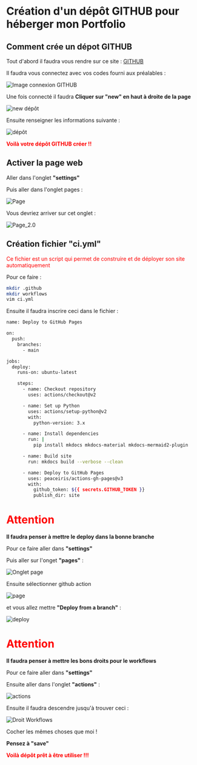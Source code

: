 #  Création d'un dépôt GITHUB pour héberger mon Portfolio

## Comment crée un dépot GITHUB 

Tout d'abord il faudra vous rendre sur ce site : [GITHUB](https://github.com/)

Il faudra vous connectez avec vos codes fourni aux préalables :

![Image connexion GITHUB](/images/conexiongit.jpg)

Une fois connecté il faudra **Cliquer sur "new" en haut à droite de la page**

![new dépôt](../../images/new.jpg)

Ensuite renseigner les informations suivante :

![dépôt](../../images/dépôt.jpg)

**<span style="color:red">Voilà votre dépôt GITHUB créer !!</span>**

## Activer la page web 

Aller dans l'onglet **"settings"** 

Puis aller dans l'onglet pages :

![Page](../../images/page.jpg)

Vous devriez arriver sur cet onglet : 

![Page_2.0](../../images/page_2.0.jpg)

## Création fichier "ci.yml"

<span style="color:red">Ce fichier est un script qui permet de construire et de déployer son site automatiquement</span>

Pour ce faire :

~~~bash
mkdir .github
mkdir workflows
vim ci.yml
~~~

Ensuite il faudra inscrire ceci dans le fichier :

~~~bash
name: Deploy to GitHub Pages

on:
  push:
    branches:
      - main

jobs:
  deploy:
    runs-on: ubuntu-latest

    steps:
      - name: Checkout repository
        uses: actions/checkout@v2

      - name: Set up Python
        uses: actions/setup-python@v2
        with:
          python-version: 3.x

      - name: Install dependencies
        run: |
          pip install mkdocs mkdocs-material mkdocs-mermaid2-plugin

      - name: Build site
        run: mkdocs build --verbose --clean

      - name: Deploy to GitHub Pages
        uses: peaceiris/actions-gh-pages@v3
        with:
          github_token: ${{ secrets.GITHUB_TOKEN }}
          publish_dir: site
~~~
# **<span style="color:red"> Attention </span>**

**Il faudra penser à mettre le deploy dans la bonne branche**

Pour ce faire aller dans **"settings"**

Puis aller sur l'onget **"pages"** :

![Onglet page](../../images/page.jpg)

Ensuite sélectionner github action

![page](../../images/page_2.0.jpg)

et vous allez mettre **"Deploy from a branch"** :

![deploy](../../images/deploy_ghpage.jpg)

# **<span style="color:red"> Attention </span>**

**Il faudra penser à mettre les bons droits pour le workflows**

Pour ce faire aller dans **"settings"**

Ensuite aller dans l'onglet **"actions"** :

![actions](../../images/actions.jpg)

Ensuite il faudra descendre jusqu'à trouver ceci : 

![Droit Workflows](../../images/droit.jpg)

Cocher les mêmes choses que moi !

**Pensez à "save"**

**<span style="color:red">Voilà dépôt prêt à être utiliser !!! </span>**


